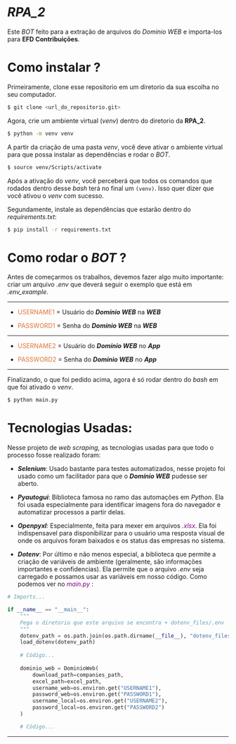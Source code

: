 # *RPA_2*

Este *BOT* feito para a extração de arquivos do *Dominio WEB* e importa-los para **EFD Contribuições**.

# Como instalar ?

Primeiramente, clone esse repositorio em um diretorio da sua escolha no seu computador.

```bash
$ git clone <url_do_repositorio.git>
```

Agora, crie um ambiente virtual (*venv*) dentro do diretorio da **RPA_2**.

```bash
$ python -m venv venv
```

A partir da criação de uma pasta *venv*, você deve ativar o ambiente virtual para que possa instalar as dependências e rodar o *BOT*.

```bash
$ source venv/Scripts/activate
```

Após a ativação do *venv*, você perceberá que todos os comandos que rodados dentro desse *bash* terá no final um ```(venv)```. Isso quer dizer que você ativou o *venv* com sucesso.

Segundamente, instale as dependências que estarão dentro do *requirements.txt*:

```bash
$ pip install -r requirements.txt
```

# Como rodar o *BOT* ?

Antes de começarmos os trabalhos, devemos fazer algo muito importante: criar um arquivo *.env* que deverá seguir o exemplo que está em *.env_example*.

---

- <span style="color:#dd7538">USERNAME1</span> = Usuário do ***Domínio WEB*** na ***WEB***

- <span style="color:#dd7538">PASSWORD1</span> = Senha do ***Domínio WEB*** na ***WEB***

---

- <span style="color:#dd7538">USERNAME2</span> = Usuário do ***Domínio WEB*** no ***App***

- <span style="color:#dd7538">PASSWORD2</span> = Senha do ***Domínio WEB*** no ***App***

---

Finalizando, o que foi pedido acima, agora é só rodar dentro do *bash* em que foi ativado o *venv*.

```bash
$ python main.py
```


# Tecnologias Usadas:

Nesse projeto de *web scraping*, as tecnologias usadas para que todo o processo fosse realizado foram:

- ***Selenium***: Usado bastante para testes automatizados, nesse projeto foi usado como um facilitador para que o ***Domínio WEB*** pudesse ser aberto.

- ***Pyautogui***: Biblioteca famosa no ramo das automações em *Python*. Ela foi usada especialmente para identificar imagens fora do navegador e automatizar processos a partir delas.

- ***Openpyxl***: Especialmente, feita para mexer em arquivos <span style="color:#800080">*.xlsx*</span>. Ela foi indispensavel para disponibilizar para o usuário uma resposta visual de onde os arquivos foram baixados e os status das empresas no sistema.

- ***Dotenv***: Por último e não menos especial, a biblioteca que permite a criação de variáveis de ambiente (geralmente, são informações importantes e confidencias). Ela permite que o arquivo *.env* seja carregado e possamos usar as variáveis em nosso código. Como podemos ver no <span style="color:#800080">*main.py*</span> :
```python
# Imports...

if __name__ == "__main__":
    """
    Pega o diretorio que este arquivo se encontra + dotenv_files/.env
    """
    dotenv_path = os.path.join(os.path.dirname(__file__), "dotenv_files/.env") 
    load_dotenv(dotenv_path)
    
    # Código...
    
    dominio_web = DominioWeb(
        download_path=companies_path,
        excel_path=excel_path,
        username_web=os.environ.get("USERNAME1"),
        password_web=os.environ.get("PASSWORD1"),
        username_local=os.environ.get("USERNAME2"),
        password_local=os.environ.get("PASSWORD2")
    )

    # Código...
```

---